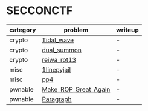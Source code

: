 # SECCONCTF

category | problem | writeup
--- | --- | ---
crypto | [Tidal_wave](crypto/Tidal_wave) | -
crypto | [dual_summon](crypto/dual_summon) | -
crypto | [reiwa_rot13](crypto/reiwa_rot13) | -
misc | [1linepyjail](misc/1linepyjail) | -
misc | [pp4](misc/pp4) | -
pwnable | [Make_ROP_Great_Again](pwnable/Make_ROP_Great_Again) | -
pwnable | [Paragraph](pwnable/Paragraph) | -

